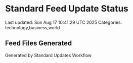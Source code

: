 # Standard Feed Update Status
Last updated: Sun Aug 17 10:41:29 UTC 2025
Categories: technology,business,world

## Feed Files Generated

Generated by Standard Updates Workflow
